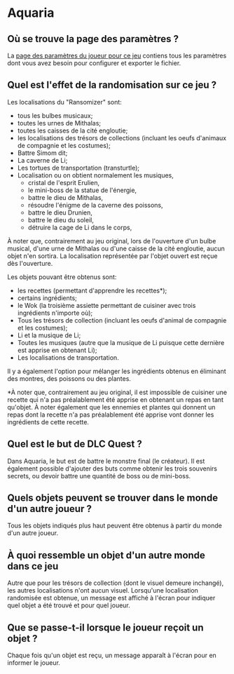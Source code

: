 # Aquaria

## Où se trouve la page des paramètres ?

La [page des paramètres du joueur pour ce jeu](../player-settings) contiens tous
les paramètres dont vous avez besoin pour configurer et exporter le fichier.

## Quel est l'effet de la randomisation sur ce jeu ?

Les localisations du "Ransomizer" sont:

- tous les bulbes musicaux;
- toutes les urnes de Mithalas;
- toutes les caisses de la cité engloutie;
- les localisations des trésors de collections (incluant les oeufs d'animaux de compagnie et les costumes);
- Battre Simom dit;
- La caverne de Li;
- Les tortues de transportation (transturtle);
- Localisation ou on obtient normalement les musiques,
  * cristal de l'esprit Erulien,
  * le mini-boss de la statue de l'énergie,
  * battre le dieu de Mithalas,
  * résoudre l'énigme de la caverne des poissons,
  * battre le dieu Drunien,
  * battre le dieu du soleil,
  * détruire la cage de Li dans le corps,

À noter que, contrairement au jeu original, lors de l'ouverture d'un bulbe musical, d'une urne de Mithalas ou 
d'une caisse de la cité engloutie, aucun objet n'en sortira. La localisation représentée par l'objet ouvert est reçue
dès l'ouverture.

Les objets pouvant être obtenus sont:
- les recettes (permettant d'apprendre les recettes*);
- certains ingrédients;
- le Wok (la troisième assiette permettant de cuisiner avec trois ingrédients n'importe où);
- Tous les trésors de collection (incluant les oeufs d'animal de compagnie et les costumes);
- Li et la musique de Li;
- Toutes les musiques (autre que la musique de Li puisque cette dernière est apprise en obtenant Li);
- Les localisations de transportation.

Il y a également l'option pour mélanger les ingrédients obtenus en éliminant des montres, des poissons ou des plantes. 

*À noter que, contrairement au jeu original, il est impossible de cuisiner une recette qui n'a pas préalablement
été apprise en obtenant un repas en tant qu'objet. À noter également que les ennemies et plantes qui
donnent un repas dont la recette n'a pas préalablement été apprise vont donner les ingrédients de cette
recette.

## Quel est le but de DLC Quest ?

Dans Aquaria, le but est de battre le monstre final (le créateur). Il est également possible d'ajouter
des buts comme obtenir les trois souvenirs secrets, ou devoir battre une quantité de boss ou de mini-boss.

## Quels objets peuvent se trouver dans le monde d'un autre joueur ?

Tous les objets indiqués plus haut peuvent être obtenus à partir du monde d'un autre joueur.

## À quoi ressemble un objet d'un autre monde dans ce jeu

Autre que pour les trésors de collection (dont le visuel demeure inchangé),
les autres localisations n'ont aucun visuel. Lorsqu'une localisation randomisée est obtenue,
un message est affiché à l'écran pour indiquer quel objet a été trouvé et pour quel joueur.

## Que se passe-t-il lorsque le joueur reçoit un objet ?

Chaque fois qu'un objet est reçu, un message apparaît à l'écran pour en informer le joueur. 
